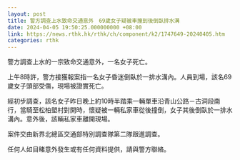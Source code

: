 ```yaml
---
layout: post
title: 警方調查上水致命交通意外　69歲女子疑被車撞到後倒臥排水溝
date: 2024-04-05 19:50:25.000000000 +08:00
link: https://news.rthk.hk/rthk/ch/component/k2/1747649-20240405.htm
categories: rthk
---
```


警方調查上水的一宗致命交通意外，一名女子死亡。

上午8時許，警方接獲報案指一名女子昏迷倒臥於一排水溝內。人員到場，該名69歲女子頭部受傷，現場被證實死亡。

經初步調查，該名女子昨日晚上約10時半踏乘一輛單車沿青山公路－古洞段南行，當騎至松柏塱村對開時，懷疑被一輛私家車從後撞倒，女子其後倒臥於一排水溝內。意外後，該輛私家車離開現場。
 
案件交由新界北總區交通部特別調查隊第二隊跟進調查。
 
任何人如目睹意外發生或有任何資料提供，請與警方聯絡。
